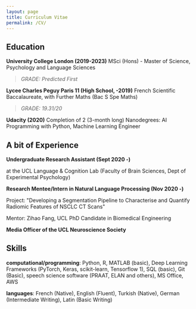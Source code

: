 ```yaml
---
layout: page
title: Curriculum Vitae
permalink: /CV/
---
```




## Education

**University College London (2019-2023)**
MSci (Hons) - Master of Science, Psychology and Language Sciences

> *GRADE: Predicted First*

**Lycee Charles Peguy Paris 11 (High School, -2019)**
French Scientific Baccalaureate, with Further Maths (Bac S Spe Maths)

> *GRADE: 19.31/20*

**Udacity (2020)**
Completion of 2 (3-month long) Nanodegrees:
AI Programming with Python, Machine Learning Engineer



## A bit of Experience

**Undergraduate Research Assistant (Sept 2020 -)**

at the UCL Language & Cognition Lab (Faculty of Brain Sciences, Dept of Experimental Psychology)


**Research Mentee/Intern in Natural Language Processing (Nov 2020 -)**

Project: "Developing a Segmentation Pipeline to Characterise and Quantify Radiomic Features of NSCLC CT Scans"

Mentor: Zihao Fang, UCL PhD Candidate in Biomedical Engineering


**Media Officer of the UCL Neuroscience Society**




## Skills
**computational/programming**: Python, R, MATLAB (basic), Deep Learning Frameworks (PyTorch, Keras, scikit-learn, Tensorflow 1), SQL (basic), Git (Basic), speech science software (PRAAT, ELAN and others), MS Office, AWS

**languages**: French (Native), English (Fluent), Turkish (Native), German (Intermediate Writing), Latin (Basic Writing)



